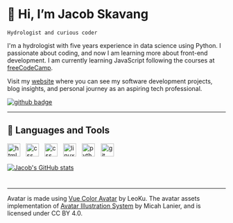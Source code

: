 # 👋 Hi, I’m Jacob Skavang

`Hydrologist and curious coder`

I'm a hydrologist with five years experience in data science using Python. I passionate about coding, and now I am learning more about front-end development. I am currently learning JavaScript following the courses at [freeCodeCamp](https://www.freecodecamp.org/).

Visit my [website](https://jaqska.github.io/portfolio/) where you can see my software development projects, blog insights, and personal journey as an aspiring tech professional.


<p align="left">
  <a href="https://github.com/jaqska">
    <img src="https://img.shields.io/badge/github-%23181717.svg?&style=for-the-badge&logo=github&logoColor=white" alt="github badge">
  </a>
</p>

___

## 🔨 Languages and Tools


<img alt="python" width=30px style="padding-right:10px;" src="https://cdn.jsdelivr.net/gh/devicons/devicon/icons/python/python-original.svg"/>
<img alt="git" width=30px style="padding-right:10px;" src="https://cdn.jsdelivr.net/gh/devicons/devicon/icons/git/git-original.svg"/>
<img align="left" alt="html" width=30px style="padding-right:10px;" src="https://cdn.jsdelivr.net/gh/devicons/devicon/icons/html5/html5-original.svg"/>
<img align="left" alt="css" width=30px style="padding-right:10px;" src="https://cdn.jsdelivr.net/gh/devicons/devicon/icons/css3/css3-original.svg"/>
<img align="left" alt="css" width=30px style="padding-right:10px;" src="https://cdn.jsdelivr.net/gh/devicons/devicon/icons/javascript/javascript-original.svg"/>
<img align="left" alt="linux" width=30px style="padding-right:10px;" src="https://cdn.jsdelivr.net/gh/devicons/devicon/icons/linux/linux-original.svg"/>


[![Jacob's GitHub stats](https://github-readme-stats.vercel.app/api?username=jaqska&show_icons=true&theme=tokyonight)](https://github.com/anuraghazra/github-readme-stats)

  #

___

Avatar is made using [Vue Color Avatar](https://github.com/Codennnn/vue-color-avatar) by LeoKu. The avatar assets implementation of [Avatar Illustration System](https://www.figma.com/community/file/829741575478342595/avatar-illustration-system) by Micah Lanier, and is licensed under CC BY 4.0.






<!---
jaqska/jaqska is a ✨ special ✨ repository because its `README.md` (this file) appears on your GitHub profile.
You can click the Preview link to take a look at your changes.
--->
